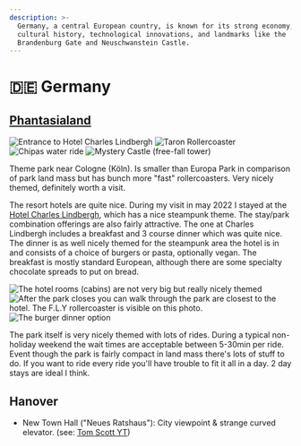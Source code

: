 ```yaml
---
description: >-
  Germany, a central European country, is known for its strong economy, rich
  cultural history, technological innovations, and landmarks like the
  Brandenburg Gate and Neuschwanstein Castle.
---
```


# 🇩🇪 Germany

## [Phantasialand](https://www.phantasialand.de/en/)

![Entrance to Hotel Charles Lindbergh](<../.gitbook/assets/IMG\_0097 (1).jpeg>) ![Taron Rollercoaster](../.gitbook/assets/IMG\_0194.jpeg) ![Chipas water ride](../.gitbook/assets/IMG\_0140.jpeg) ![Mystery Castle (free-fall tower)](../.gitbook/assets/IMG\_0333.jpeg)

Theme park near Cologne (Köln). Is smaller than Europa Park in comparison of park land mass but has bunch more "fast" rollercoasters. Very nicely themed, definitely worth a visit.

The resort hotels are quite nice. During my visit in may 2022 I stayed at the [Hotel Charles Lindbergh](https://www.phantasialand.de/en/rookburgh/hotel-charles-lindbergh/), which has a nice steampunk theme. The stay/park combination offerings are also fairly attractive. The one at Charles Lindbergh includes a breakfast and 3 course dinner which was quite nice. The dinner is as well nicely themed for the steampunk area the hotel is in and consists of a choice of burgers or pasta, optionally vegan. The breakfast is mostly standard European, although there are some specialty chocolate spreads to put on bread.

![The hotel rooms (cabins) are not very big but really nicely themed](../.gitbook/assets/IMG\_0317.jpeg) ![After the park closes you can walk through the park are closest to the hotel. The F.L.Y rollercoaster is visible on this photo.](../.gitbook/assets/IMG\_0306.jpeg) ![The burger dinner option ](../.gitbook/assets/IMG\_20220521\_194030.jpeg)

The park itself is very nicely themed with lots of rides. During a typical non-holiday weekend the wait times are acceptable between 5-30min per ride. Event though the park is fairly compact in land mass there's lots of stuff to do. If you want to ride every ride you'll have trouble to fit it all in a day. 2 day stays are ideal I think.

## Hanover

* New Town Hall ("Neues Ratshaus"): City viewpoint & strange curved elevator. (see: [Tom Scott YT](https://www.youtube.com/watch?app=desktop\&v=ZgDBIzClmPg))

